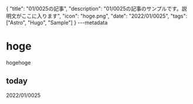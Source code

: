 {
  "title": "01/0025の記事",
  "description": "01/0025の記事のサンプルです。説明文がここに入ります",
  "icon": "hoge.png",
  "date": "2022/01/0025",
  "tags": ["Astro", "Hugo", "Sample"]
}
---metadata

# hoge
hogehoge

## today
2022/01/0025